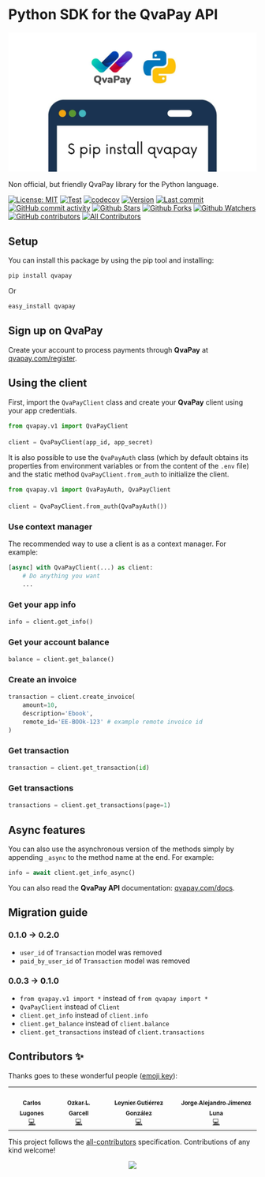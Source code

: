 # Python SDK for the QvaPay API

![Banner](https://raw.githubusercontent.com/lugodev/qvapay-python/main/banner.jpg)

Non official, but friendly QvaPay library for the Python language.

[![License: MIT](https://img.shields.io/badge/License-MIT-green.svg)](https://opensource.org/licenses/MIT)
[![Test](https://github.com/lugodev/qvapay-python/workflows/CI/badge.svg)](https://github.com/lugodev/qvapay-python/actions?query=workflow%3ACI)
[![codecov](https://codecov.io/gh/lugodev/qvapay-python/branch/main/graph/badge.svg)](https://codecov.io/gh/lugodev/qvapay-python)
[![Version](https://img.shields.io/pypi/v/qvapay?color=%2334D058&label=Version)](https://pypi.org/project/qvapay)
[![Last commit](https://img.shields.io/github/last-commit/lugodev/qvapay-python.svg?style=flat)](https://github.com/lugodev/qvapay-python/commits)
[![GitHub commit activity](https://img.shields.io/github/commit-activity/m/lugodev/qvapay-python)](https://github.com/lugodev/qvapay-python/commits)
[![Github Stars](https://img.shields.io/github/stars/lugodev/qvapay-python?style=flat&logo=github)](https://github.com/lugodev/qvapay-python/stargazers)
[![Github Forks](https://img.shields.io/github/forks/lugodev/qvapay-python?style=flat&logo=github)](https://github.com/lugodev/qvapay-python/network/members)
[![Github Watchers](https://img.shields.io/github/watchers/lugodev/qvapay-python?style=flat&logo=github)](https://github.com/lugodev/qvapay-python)
[![GitHub contributors](https://img.shields.io/github/contributors/lugodev/qvapay-python?label=code%20contributors)](https://github.com/lugodev/qvapay-python/graphs/contributors)<!-- ALL-CONTRIBUTORS-BADGE:START - Do not remove or modify this section -->
[![All Contributors](https://img.shields.io/badge/all_contributors-3-orange.svg?style=flat-square)](#contributors-)
<!-- ALL-CONTRIBUTORS-BADGE:END -->

## Setup

You can install this package by using the pip tool and installing:

```bash
pip install qvapay
```

Or

```bash
easy_install qvapay
```

## Sign up on **QvaPay**

Create your account to process payments through **QvaPay** at [qvapay.com/register](https://qvapay.com/register).

## Using the client

First, import the `QvaPayClient` class and create your **QvaPay** client using your app credentials.

```python
from qvapay.v1 import QvaPayClient

client = QvaPayClient(app_id, app_secret)
```

It is also possible to use the `QvaPayAuth` class (which by default obtains its properties from environment variables or from the content of the `.env` file) and the static method `QvaPayClient.from_auth` to initialize the client.

```python
from qvapay.v1 import QvaPayAuth, QvaPayClient

client = QvaPayClient.from_auth(QvaPayAuth())
```

### Use context manager

The recommended way to use a client is as a context manager. For example:

```python
[async] with QvaPayClient(...) as client:
    # Do anything you want
    ...
```

### Get your app info

```python
info = client.get_info()
```

### Get your account balance

```python
balance = client.get_balance()
```

### Create an invoice

```python
transaction = client.create_invoice(
    amount=10,
    description='Ebook',
    remote_id='EE-BOOk-123' # example remote invoice id
)
```

### Get transaction

```python
transaction = client.get_transaction(id)
```

### Get transactions

```python
transactions = client.get_transactions(page=1)
```

## Async features

You can also use the asynchronous version of the methods simply by appending `_async` to the method name at the end. For example:

```python
info = await client.get_info_async()
```

You can also read the **QvaPay API** documentation: [qvapay.com/docs](https://qvapay.com/docs).

## Migration guide

### 0.1.0 -> 0.2.0

- `user_id` of `Transaction` model was removed
- `paid_by_user_id` of `Transaction` model was removed

### 0.0.3 -> 0.1.0

- `from qvapay.v1 import *` instead of `from qvapay import *`
- `QvaPayClient` instead of `Client`
- `client.get_info` instead of `client.info`
- `client.get_balance` instead of `client.balance`
- `client.get_transactions` instead of `client.transactions`

## Contributors ✨

Thanks goes to these wonderful people ([emoji key](https://allcontributors.org/docs/en/emoji-key)):

<!-- ALL-CONTRIBUTORS-LIST:START - Do not remove or modify this section -->
<!-- prettier-ignore-start -->
<!-- markdownlint-disable -->
<table>
  <tr>
    <td align="center"><a href="https://bio.link/lugodev"><img src="https://avatars.githubusercontent.com/u/18733370?v=4?s=100" width="100px;" alt=""/><br /><sub><b>Carlos Lugones</b></sub></a><br /><a href="https://github.com/lugodev/Qvapay Python/commits?author=lugodev" title="Code">💻</a></td>
    <td align="center"><a href="http://codeshard.github.io/"><img src="https://avatars.githubusercontent.com/u/5880754?v=4?s=100" width="100px;" alt=""/><br /><sub><b>Ozkar L. Garcell</b></sub></a><br /><a href="https://github.com/lugodev/Qvapay Python/commits?author=codeshard" title="Code">💻</a></td>
    <td align="center"><a href="https://github.com/leynier"><img src="https://avatars.githubusercontent.com/u/36774373?v=4?s=100" width="100px;" alt=""/><br /><sub><b>Leynier Gutiérrez González</b></sub></a><br /><a href="https://github.com/lugodev/Qvapay Python/commits?author=leynier" title="Code">💻</a></td>
    <td align="center"><a href="https://github.com/jorgeajimenezl"><img src="https://avatars.githubusercontent.com/u/18174581?v=4?s=100" width="100px;" alt=""/><br /><sub><b>Jorge Alejandro Jimenez Luna</b></sub></a><br /><a href="https://github.com/lugodev/Qvapay Python/commits?author=jorgeajimenezl" title="Code">💻</a></td>
  </tr>
</table>

<!-- markdownlint-restore -->
<!-- prettier-ignore-end -->

<!-- ALL-CONTRIBUTORS-LIST:END -->

This project follows the [all-contributors](https://github.com/all-contributors/all-contributors) specification. Contributions of any kind welcome!

<p align="center">
    <img src="http://ForTheBadge.com/images/badges/made-with-python.svg">
</p>
